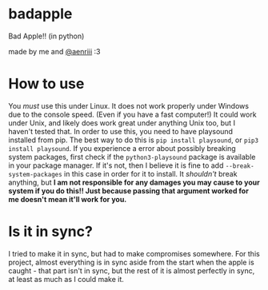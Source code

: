 # badapple
Bad Apple!! (in python)

made by me and [@aenriii](https://github.com/aenriii) :3

# How to use
You *must* use this under Linux. It does not work properly under Windows due to the console speed. (Even if you have a fast computer!)
It could work under Unix, and likely does work great under anything Unix too, but I haven't tested that.
In order to use this, you need to have playsound installed from pip.
The best way to do this is `pip install playsound`, or `pip3 install playsound`. If you experience a error about possibly breaking system packages, first check if the `python3-playsound` package is available in your package manager.
If it's not, then I believe it is fine to add `--break-system-packages` in this case in order for it to install. It *shouldn't* break anything, but **I am not responsible for any damages you may cause to your system if you do this!! Just because passing that argument worked for me doesn't mean it'll work for you.**

# Is it in sync?
I tried to make it in sync, but had to make compromises somewhere. For this project, almost everything is in sync aside from the start when the apple is caught - that part isn't in sync, but the rest of it is almost perfectly in sync, at least as much as I could make it.
